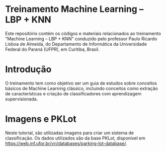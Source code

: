 # Treinamento Machine Learning – LBP + KNN

Este repositório contém os códigos e materiais relacionados ao treinamento "Machine Learning – LBP + KNN" conduzido pelo professor Paulo Ricardo Lisboa de Almeida, do Departamento de Informática da Universidade Federal do Paraná (UFPR), em Curitiba, Brasil.

# Introdução
O treinamento tem como objetivo ser um guia de estudos sobre conceitos básicos de Machine Learning clássico, incluindo conceitos como extração de características e criação de classificadores com aprendizagem supervisionada.

# Imagens e PKLot
Neste tutorial, são utilizadas imagens para criar um sistema de classificação. Os dados utilizados são da base PKLot, disponível em https://web.inf.ufpr.br/vri/databases/parking-lot-database/. 
